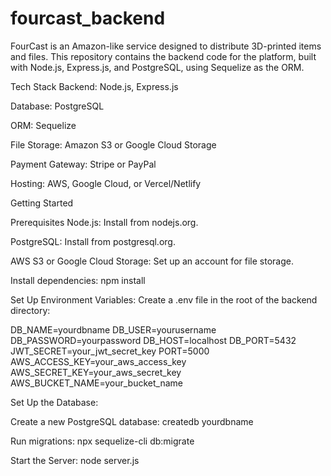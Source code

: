 # fourcast_backend

FourCast is an Amazon-like service designed to distribute 3D-printed items and files. This repository contains the backend code for the platform, built with Node.js, Express.js, and PostgreSQL, using Sequelize as the ORM.

Tech Stack
Backend: Node.js, Express.js

Database: PostgreSQL

ORM: Sequelize

File Storage: Amazon S3 or Google Cloud Storage

Payment Gateway: Stripe or PayPal

Hosting: AWS, Google Cloud, or Vercel/Netlify

Getting Started

Prerequisites
Node.js: Install from nodejs.org.

PostgreSQL: Install from postgresql.org.

AWS S3 or Google Cloud Storage: Set up an account for file storage.

Install dependencies:
npm install

Set Up Environment Variables:
Create a .env file in the root of the backend directory:

DB_NAME=yourdbname
DB_USER=yourusername
DB_PASSWORD=yourpassword
DB_HOST=localhost
DB_PORT=5432
JWT_SECRET=your_jwt_secret_key
PORT=5000
AWS_ACCESS_KEY=your_aws_access_key
AWS_SECRET_KEY=your_aws_secret_key
AWS_BUCKET_NAME=your_bucket_name

Set Up the Database:

Create a new PostgreSQL database:
createdb yourdbname

Run migrations:
npx sequelize-cli db:migrate

Start the Server:
node server.js
